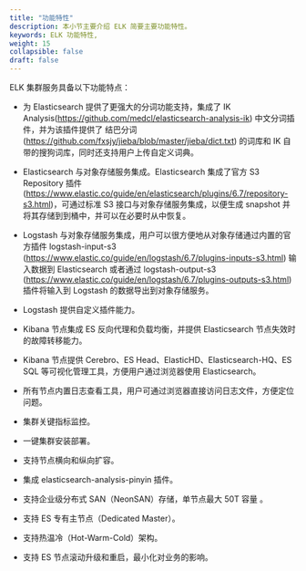 ```yaml
---
title: "功能特性"
description: 本小节主要介绍 ELK 简要主要功能特性。 
keywords: ELK 功能特性, 
weight: 15
collapsible: false
draft: false
---
```


ELK 集群服务具备以下功能特点：

- 为 Elasticsearch 提供了更强大的分词功能支持，集成了 IK Analysis(https://github.com/medcl/elasticsearch-analysis-ik) 中文分词插件，并为该插件提供了 结巴分词 (https://github.com/fxsjy/jieba/blob/master/jieba/dict.txt) 的词库和 IK 自带的搜狗词库，同时还支持用户上传自定义词典。

- Elasticsearch 与对象存储服务集成。Elasticsearch 集成了官方 S3 Repository 插件 (https://www.elastic.co/guide/en/elasticsearch/plugins/6.7/repository-s3.html)，可通过标准 S3 接口与对象存储服务集成，以便生成 snapshot 并将其存储到到桶中，并可以在必要时从中恢复。

- Logstash 与对象存储服务集成，用户可以很方便地从对象存储通过内置的官方插件 logstash-input-s3 (https://www.elastic.co/guide/en/logstash/6.7/plugins-inputs-s3.html) 输入数据到 Elasticsearch 或者通过 logstash-output-s3 (https://www.elastic.co/guide/en/logstash/6.7/plugins-outputs-s3.html) 插件将输入到 Logstash 的数据导出到对象存储服务。

- Logstash 提供自定义插件能力。

- Kibana 节点集成 ES 反向代理和负载均衡，并提供 Elasticsearch 节点失效时的故障转移能力。

- Kibana 节点提供 Cerebro、ES Head、ElasticHD、Elasticsearch-HQ、ES SQL 等可视化管理工具，方便用户通过浏览器使用 Elasticsearch。

- 所有节点内置日志查看工具，用户可通过浏览器直接访问日志文件，方便定位问题。

- 集群关键指标监控。

- 一键集群安装部署。

- 支持节点横向和纵向扩容。

- 集成 elasticsearch-analysis-pinyin 插件。

- 支持企业级分布式 SAN（NeonSAN）存储，单节点最大 50T 容量 。

- 支持 ES 专有主节点（Dedicated Master）。

- 支持热温冷（Hot-Warm-Cold）架构。

- 支持 ES 节点滚动升级和重启，最小化对业务的影响。
